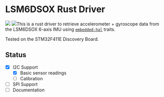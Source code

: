 # LSM6DSOX Rust Driver
<img src="https://img.shields.io/badge/Rust-black?style=for-the-badge&logo=rust&logoColor=#E57324"/>
<img src = "https://img.shields.io/badge/license-MIT-blue"(https://github.com/KavinTheG/LSM6DSOX-Embedded-Rust-Driver/blob/main/LICENSE-MIT)

This is a rust driver to retrieve accelerometer + gyroscope data from the LSM6DSOX 6-axis IMU using [`embedded-hal`](https://github.com/japaric/embedded-hal) traits. 

Tested on the STM32F411E Discovery Board.

## Status
- [x] I2C Support 
    - [x] Basic sensor readings
    - [ ] Calibration
- [ ] SPI Support
- [ ] Documentation
